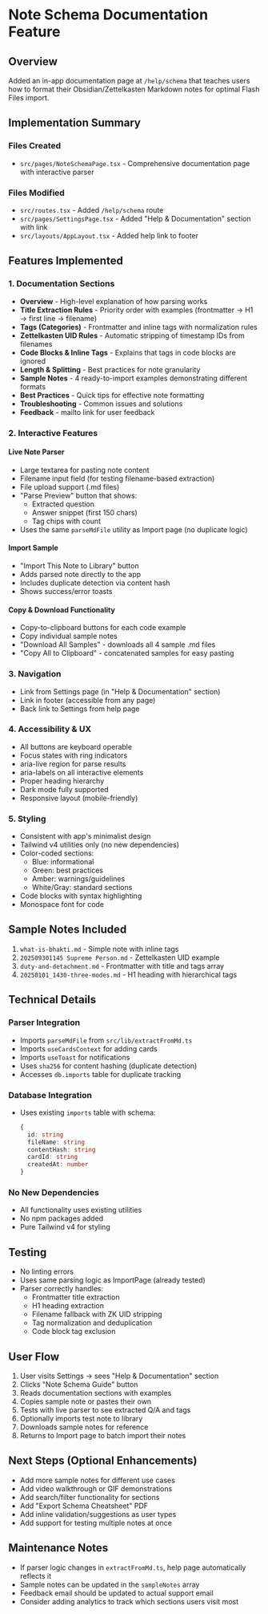 # Note Schema Documentation Feature

## Overview
Added an in-app documentation page at `/help/schema` that teaches users how to format their Obsidian/Zettelkasten Markdown notes for optimal Flash Files import.

## Implementation Summary

### Files Created
- `src/pages/NoteSchemaPage.tsx` - Comprehensive documentation page with interactive parser

### Files Modified
- `src/routes.tsx` - Added `/help/schema` route
- `src/pages/SettingsPage.tsx` - Added "Help & Documentation" section with link
- `src/layouts/AppLayout.tsx` - Added help link to footer

## Features Implemented

### 1. Documentation Sections
- **Overview** - High-level explanation of how parsing works
- **Title Extraction Rules** - Priority order with examples (frontmatter → H1 → first line → filename)
- **Tags (Categories)** - Frontmatter and inline tags with normalization rules
- **Zettelkasten UID Rules** - Automatic stripping of timestamp IDs from filenames
- **Code Blocks & Inline Tags** - Explains that tags in code blocks are ignored
- **Length & Splitting** - Best practices for note granularity
- **Sample Notes** - 4 ready-to-import examples demonstrating different formats
- **Best Practices** - Quick tips for effective note formatting
- **Troubleshooting** - Common issues and solutions
- **Feedback** - mailto link for user feedback

### 2. Interactive Features

#### Live Note Parser
- Large textarea for pasting note content
- Filename input field (for testing filename-based extraction)
- File upload support (.md files)
- "Parse Preview" button that shows:
  - Extracted question
  - Answer snippet (first 150 chars)
  - Tag chips with count
- Uses the same `parseMdFile` utility as Import page (no duplicate logic)

#### Import Sample
- "Import This Note to Library" button
- Adds parsed note directly to the app
- Includes duplicate detection via content hash
- Shows success/error toasts

#### Copy & Download Functionality
- Copy-to-clipboard buttons for each code example
- Copy individual sample notes
- "Download All Samples" - downloads all 4 sample .md files
- "Copy All to Clipboard" - concatenated samples for easy pasting

### 3. Navigation
- Link from Settings page (in "Help & Documentation" section)
- Link in footer (accessible from any page)
- Back link to Settings from help page

### 4. Accessibility & UX
- All buttons are keyboard operable
- Focus states with ring indicators
- aria-live region for parse results
- aria-labels on all interactive elements
- Proper heading hierarchy
- Dark mode fully supported
- Responsive layout (mobile-friendly)

### 5. Styling
- Consistent with app's minimalist design
- Tailwind v4 utilities only (no new dependencies)
- Color-coded sections:
  - Blue: informational
  - Green: best practices
  - Amber: warnings/guidelines
  - White/Gray: standard sections
- Code blocks with syntax highlighting
- Monospace font for code

## Sample Notes Included
1. `what-is-bhakti.md` - Simple note with inline tags
2. `202509301145 Supreme Person.md` - Zettelkasten UID example
3. `duty-and-detachment.md` - Frontmatter with title and tags array
4. `20250101_1430-three-modes.md` - H1 heading with hierarchical tags

## Technical Details

### Parser Integration
- Imports `parseMdFile` from `src/lib/extractFromMd.ts`
- Imports `useCardsContext` for adding cards
- Imports `useToast` for notifications
- Uses `sha256` for content hashing (duplicate detection)
- Accesses `db.imports` table for duplicate tracking

### Database Integration
- Uses existing `imports` table with schema:
  ```typescript
  {
    id: string
    fileName: string
    contentHash: string
    cardId: string
    createdAt: number
  }
  ```

### No New Dependencies
- All functionality uses existing utilities
- No npm packages added
- Pure Tailwind v4 for styling

## Testing
- No linting errors
- Uses same parsing logic as ImportPage (already tested)
- Parser correctly handles:
  - Frontmatter title extraction
  - H1 heading extraction
  - Filename fallback with ZK UID stripping
  - Tag normalization and deduplication
  - Code block tag exclusion

## User Flow
1. User visits Settings → sees "Help & Documentation" section
2. Clicks "Note Schema Guide" button
3. Reads documentation sections with examples
4. Copies sample note or pastes their own
5. Tests with live parser to see extracted Q/A and tags
6. Optionally imports test note to library
7. Downloads sample notes for reference
8. Returns to Import page to batch import their notes

## Next Steps (Optional Enhancements)
- Add more sample notes for different use cases
- Add video walkthrough or GIF demonstrations
- Add search/filter functionality for sections
- Add "Export Schema Cheatsheet" PDF
- Add inline validation/suggestions as user types
- Add support for testing multiple notes at once

## Maintenance Notes
- If parser logic changes in `extractFromMd.ts`, help page automatically reflects it
- Sample notes can be updated in the `sampleNotes` array
- Feedback email should be updated to actual support email
- Consider adding analytics to track which sections users visit most



